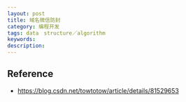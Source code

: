 ```yaml
---
layout: post
title: 域名微信防封
category: 编程开发
tags: data　structure／algorithm
keywords: 
description: 
---
```


## 

## Reference

* <https://blog.csdn.net/towtotow/article/details/81529653>
